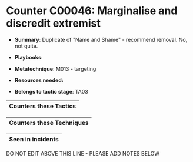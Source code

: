 # Counter C00046: Marginalise and discredit extremist

* **Summary**: Duplicate of "Name and Shame" - recommend removal. No, not quite. 

* **Playbooks**: 

* **Metatechnique**: M013 - targeting

* **Resources needed:** 

* **Belongs to tactic stage**: TA03


| Counters these Tactics |
| ---------------------- |



| Counters these Techniques |
| ------------------------- |



| Seen in incidents |
| ----------------- |


DO NOT EDIT ABOVE THIS LINE - PLEASE ADD NOTES BELOW
